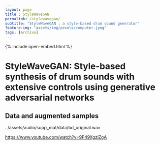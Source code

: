 ```yaml
--- 
layout: page
title : StyleWaveGAN 
permalink: /stylewavegan/
subtitle: "StyleWaveGAN : a style-based drum sound generator" 
feature-img: "assets/img/pexels/computer.jpeg"
tags: [Archive]
---
```

{% include open-embed.html %}
# StyleWaveGAN: Style-based synthesis of drum sounds with extensive	controls using generative adversarial networks

## Data and augmented samples

../assets/audio/supp_mat/data/bd_original.wav

https://www.youtube.com/watch?v=9F49XgzlZgA

